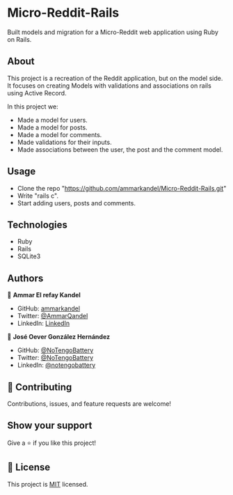 # Micro-Reddit-Rails

Built models and migration for a Micro-Reddit web application using Ruby on Rails.

## About

This project is a recreation of the Reddit application, but on the model side.
It focuses on creating Models with validations and associations on rails using Active Record.

In this project we:

- Made a model for users.
- Made a model for posts.
- Made a model for comments.
- Made validations for their inputs.
- Made associations between the user, the post and the comment model.

## Usage

- Clone the repo "https://github.com/ammarkandel/Micro-Reddit-Rails.git"
- Write "rails c".
- Start adding users, posts and comments.

## Technologies

- Ruby
- Rails
- SQLite3

## Authors

👤 **Ammar El refay Kandel**

- GitHub: [ammarkandel](https://github.com/ammarkandel)
- Twitter: [@AmmarQandel](https://twitter.com/AmmarQandel)
- LinkedIn: [LinkedIn](https://www.linkedin.com/in/ammar-kandel-7b4100193/)

👤 **José Oever González Hernández**

- GitHub: [@NoTengoBattery](https://github.com/NoTengoBattery/)
- Twitter: [@NoTengoBattery](https://twitter.com/NoTengoBattery)
- LinkedIn: [@notengobattery](https://www.linkedin.com/in/notengobattery/)

## 🤝 Contributing

Contributions, issues, and feature requests are welcome!

## Show your support

Give a ⭐️ if you like this project!

## 📝 License

This project is [MIT](LICENSE) licensed.
